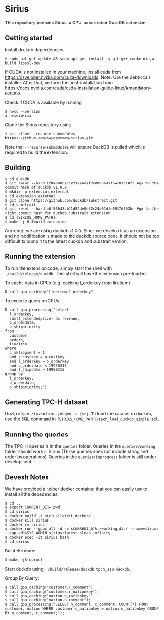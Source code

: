 # Sirius
This repository contains Sirius, a GPU-accelerated DuckDB extension

## Getting started
Install duckdb dependencies
```
$ sudo apt-get update && sudo apt-get install -y git g++ cmake ninja-build libssl-dev
```

If CUDA is not installed in your machine, install cuda from https://developer.nvidia.com/cuda-downloads. Note: Use the deb(local) installer.
After that, perform the post-installation from https://docs.nvidia.com/cuda/cuda-installation-guide-linux/#mandatory-actions.

Check if CUDA is available by running
```
$ nvcc --version
$ nvidia-smi
```

Clone the Sirius repository using 
```
$ git clone --recurse-submodules https://github.com/bwyogatama/sirius.git
```
Note that `--recurse-submodules` will ensure DuckDB is pulled which is required to build the extension.

## Building
```
$ cd duckdb
$ git reset --hard 1f98600c2cf8722a6d2f2d805bb4af5e701319fc #go to the commit hash of duckdb v1.0.0
$ mkdir -p extension_external
$ cd extension_external
$ git clone https://github.com/duckdb/substrait.git
$ cd substrait 
$ git reset --hard b6f56643cb11d52de0e32c24a01dfd5947df62be #go to the right commit hash for duckdb substrait extension
$ cd {SIRIUS_HOME_PATH}
$ make -j 8 #build extension
```
Currently, we are using duckdb v1.0.0. Since we develop it as an extension and no modification is made to the duckdb source code, it should not be too difficult to bump it to the latest duckdb and substrait version.

## Running the extension
To run the extension code, simply start the shell with `./build/release/duckdb`. This shell will have the extension pre-loaded. 

To cache data in GPUs (e.g. caching l_orderkey from lineitem)
```
D call gpu_caching("lineitem.l_orderkey")
```

To execute query on GPUs
```
D call gpu_processing("select
  l_orderkey,
  sum(l_extendedprice) as revenue,
  o_orderdate,
  o_shippriority
from
  customer,
  orders,
  lineitem
where
  c_mktsegment = 1
  and c_custkey = o_custkey
  and l_orderkey = o_orderkey
  and o_orderdate < 19950315
  and l_shipdate > 19950315
group by
  l_orderkey,
  o_orderdate,
  o_shippriority;")
```

## Generating TPC-H dataset
Unzip `dbgen.zip` and run `./dbgen -s {SF}`.
To load the dataset to duckdb, use the SQL command in `{SIRIUS_HOME_PATH}\tpch_load_duckdb_simple.sql`.

## Running the queries
The TPC-H queries is in the `queries` folder. 
Queries in the `queries/working` folder should work in Sirius (These queries does not include string and order by operations).
Queries in the `queries/inprogress` folder is still under development.

## Devesh Notes
We have provided a helper docker container that you can easily use to install all the depedencies:
```
$ cd ..
$ export CURRENT_DIR=`pwd`
$ cd sirius
$ docker build -t sirius:latest docker/.
$ docker kill sirius
$ docker rm sirius
$ docker run --gpus all -d -v $CURRENT_DIR:/working_dir/ --name=sirius --cap-add=SYS_ADMIN sirius:latest sleep infinity
$ docker exec -it sirius bash
$ cd sirius
```

Build the code:
```
$ make -j$(nproc)
```

Start duckdb using: `./build/release/duckdb tpch_s10.duckdb`. 

Group By Query:
```
$ call gpu_caching("customer.c_comment");
$ call gpu_caching("customer.c_nationkey");
$ call gpu_caching("nation.n_nationkey");
$ call gpu_caching("nation.n_comment");
$ call gpu_processing("SELECT n_comment, c_comment, COUNT(*) FROM customer, nation WHERE customer.c_nationkey = nation.n_nationkey GROUP BY n_comment, c_comment;");
```